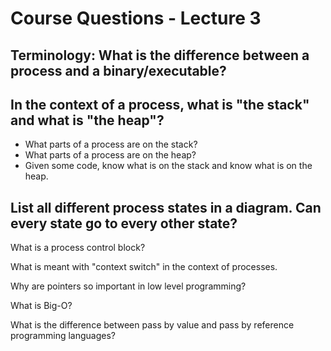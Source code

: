 # Course Questions - Lecture 3

## Terminology: What is the difference between a process and a binary/executable?

## In the context of a process, what is "the stack" and what is "the heap"?

- What parts of a process are on the stack?
- What parts of a process are on the heap?
- Given some code, know what is on the stack and know what is on the heap.

## List all different process states in a diagram. Can every state go to every other state?

What is a process control block?

What is meant with "context switch" in the context of processes.

Why are pointers so important in low level programming?

What is Big-O?

What is the difference between pass by value and pass by reference programming languages?
